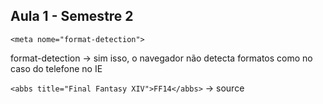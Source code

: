 ## Aula 1 - Semestre 2

`<meta nome="format-detection">`

format-detection → sim isso, o navegador não detecta formatos como no caso do telefone no IE


`<abbs title="Final Fantasy XIV">FF14</abbs>`
→ source
